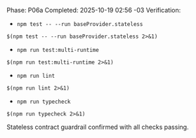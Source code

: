Phase: P06a
Completed: 2025-10-19 02:56 -03
Verification:
- `npm test -- --run baseProvider.stateless`
```text
$(npm test -- --run baseProvider.stateless 2>&1)
```
- `npm run test:multi-runtime`
```text
$(npm run test:multi-runtime 2>&1)
```
- `npm run lint`
```text
$(npm run lint 2>&1)
```
- `npm run typecheck`
```text
$(npm run typecheck 2>&1)
```
Stateless contract guardrail confirmed with all checks passing.
<!-- @plan:PLAN-20251018-STATELESSPROVIDER2.P06a @requirement:REQ-SP2-001 -->
